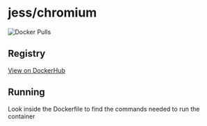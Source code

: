 # jess/chromium

![Docker Pulls](https://img.shields.io/docker/pulls/jess/chromium)



## Registry

[View on DockerHub](https://hub.docker.com/r/jess/chromium)

## Running

Look inside the Dockerfile to find the commands needed to run the container
